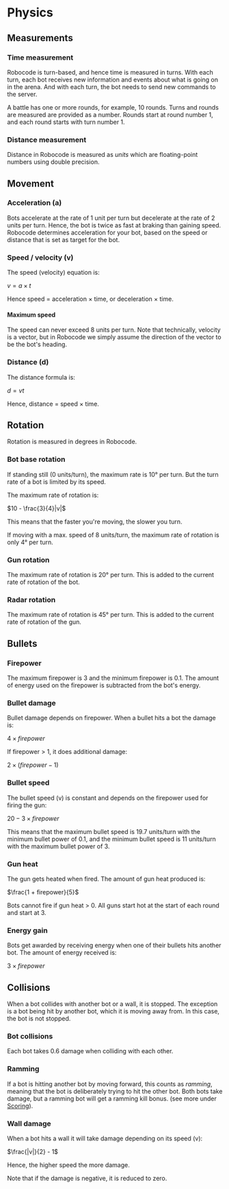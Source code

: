 # Physics

## Measurements

### Time measurement

Robocode is turn-based, and hence time is measured in turns. With each turn, each bot receives new information and
events about what is going on in the arena. And with each turn, the bot needs to send new commands to the server.

A battle has one or more rounds, for example, 10 rounds. Turns and rounds are measured are provided as a number. Rounds
start at round number 1, and each round starts with turn number 1.

### Distance measurement

Distance in Robocode is measured as _units_ which are floating-point numbers using double precision.

## Movement

### Acceleration (a)

Bots accelerate at the rate of 1 unit per turn but decelerate at the rate of 2 units per turn. Hence, the bot is twice
as fast at braking than gaining speed. Robocode determines acceleration for your bot, based on the speed or distance
that is set as target for the bot.

### Speed / velocity (v)

The speed (velocity) equation is:

$v = a × t$

Hence speed = acceleration × time, or deceleration × time.

#### Maximum speed

The speed can never exceed 8 units per turn. Note that technically, velocity is a vector, but in Robocode we simply
assume the direction of the vector to be the bot's heading.

### Distance (d)

The distance formula is:

$d = vt$

Hence, distance = speed × time.

## Rotation

Rotation is measured in degrees in Robocode.

### Bot base rotation

If standing still (0 units/turn), the maximum rate is 10° per turn. But the turn rate of a bot is limited by its speed.

The maximum rate of rotation is:

$10 - \frac{3}{4}|v|$

This means that the faster you're moving, the slower you turn.

If moving with a max. speed of 8 units/turn, the maximum rate of rotation is only 4° per turn.

### Gun rotation

The maximum rate of rotation is 20° per turn. This is added to the current rate of rotation of the bot.

### Radar rotation

The maximum rate of rotation is 45° per turn. This is added to the current rate of rotation of the gun.

## Bullets

### Firepower

The maximum firepower is 3 and the minimum firepower is 0.1. The amount of energy used on the firepower is subtracted
from the bot's energy.

### Bullet damage

Bullet damage depends on firepower. When a bullet hits a bot the damage is:

$4 × firepower$

If firepower > 1, it does additional damage:

$2 × (firepower - 1)$

### Bullet speed

The bullet speed (v) is constant and depends on the firepower used for firing the gun:

$20 - 3 × firepower$

This means that the maximum bullet speed is 19.7 units/turn with the minimum bullet power of 0.1, and the minimum bullet
speed is 11 units/turn with the maximum bullet power of 3.

### Gun heat

The gun gets heated when fired. The amount of gun heat produced is:

$\frac{1 + firepower}{5}$

Bots cannot fire if gun heat > 0. All guns start hot at the start of each round and start at 3.

### Energy gain

Bots get awarded by receiving energy when one of their bullets hits another bot. The amount of energy received is:

$3 × firepower$

## Collisions

When a bot collides with another bot or a wall, it is stopped. The exception is a bot being hit by another bot, which it
is moving away from. In this case, the bot is not stopped.

### Bot collisions

Each bot takes 0.6 damage when colliding with each other.

### Ramming

If a bot is hitting another bot by moving forward, this counts as _ramming_, meaning that the bot is deliberately trying
to hit the other bot. Both bots take damage, but a ramming bot will get a ramming kill bonus. (see more under
[Scoring](scoring.md)).

### Wall damage

When a bot hits a wall it will take damage depending on its speed (v):

$\frac{|v|}{2} - 1$

Hence, the higher speed the more damage.

Note that if the damage is negative, it is reduced to zero.
